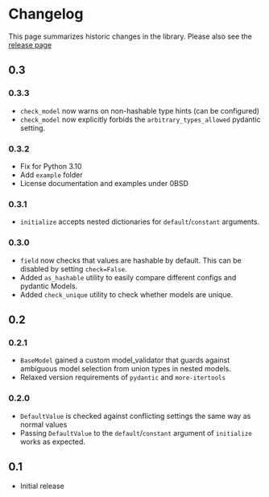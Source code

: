 # Changelog

This page summarizes historic changes in the library. Please also see the
[release page](https://github.com/befelix/pydantic_sweep/releases)

## 0.3

### 0.3.3
- `check_model` now warns on non-hashable type hints (can be configured)
- `check_model` now explicitly forbids the `arbitrary_types_allowed` pydantic setting.

### 0.3.2

- Fix for Python 3.10
- Add `example` folder
- License documentation and examples under 0BSD

### 0.3.1

- `initialize` accepts nested dictionaries for `default`/`constant` arguments.

### 0.3.0

- `field` now checks that values are hashable by default. This can be disabled by 
  setting `check=False`.
- Added `as_hashable` utility to easily compare different configs and pydantic Models.
- Added `check_unique` utility to check whether models are unique.

## 0.2

### 0.2.1
- `BaseModel` gained a custom model_validator that guards against ambiguous model
  selection from union types in nested models.
- Relaxed version requirements of `pydantic` and `more-itertools`

### 0.2.0

- `DefaultValue` is checked against conflicting settings the same way as normal values
- Passing `DefaultValue` to the `default`/`constant` argument of `initialize` works as
  expected.

## 0.1

- Initial release
